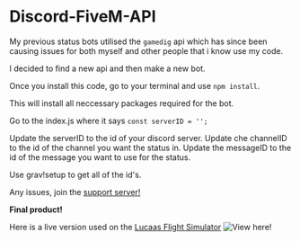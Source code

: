 # Discord-FiveM-API

My previous status bots utilised the `gamedig` api which has since been causing issues for both myself and other people that i know use my code.

I decided to find a new api and then make a new bot.

Once you install this code, go to your terminal and use `npm install`.

This will install all neccessary packages required for the bot.

Go to the index.js where it says `const serverID = '';`



Update the serverID to the id of your discord server.
Update che channelID to the id of the channel you want the status in.
Update the messageID to the id of the message you want to use for the status.

Use grav!setup to get all of the id's.

Any issues, join the [support server!](https://discord.gg/ZYHxxba)


**Final product!**

Here is a live version used on the [Lucaas Flight Simulator](https://discord.gg/lfs)
![View here!](https://i.imgur.com/O6wk1H6.png)
